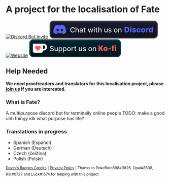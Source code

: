 # A project for the localisation of Fate
[![Discord Bot Invite](https://raw.githubusercontent.com/intergrav/devins-badges/v3/assets/compact-minimal/social/discord-plural_vector.svg)](https://discord.com/api/oauth2/authorize?client_id=506735111543193601&permissions=1118705085686&scope=applications.commands%20bot) [![Discord Server](https://raw.githubusercontent.com/intergrav/devins-badges/v3/assets/compact/social/discord-plural_vector.svg)](https://discord.gg/wtjuznh/) [![Website](https://raw.githubusercontent.com/intergrav/devins-badges/v3/assets/compact-minimal/translate/generic-plural_vector.svg)](https://fatebot.xyz/) [![Donate](https://raw.githubusercontent.com/intergrav/devins-badges/v3/assets/compact/donate/kofi-plural_vector.svg)](https://ko-fi.com/fatebot)

## Help Needed
**We need proofreaders and translators for this localisation project, please [join us](https://discord.gg/wtjuznh/) if you are interested.**

### What is Fate?
A multipurpose discord bot for terminally online people TODO: make a good uhh thingy idk what purpose has life?

### Translations in progress
- Spanish (Español)
- German (Deutsch)
- Czech (čeština)
- Polish (Polski)

<sup>[Devin's Badges Credits](https://intergrav.github.io/devins-badges-docs/credits/)</sup><sup> | </sup><sup>[Privacy Policy](https://gist.github.com/FrequencyX4/a31d065b66d9ce2448f3dae3ac96bfd1)</sup><sup> | </sup><sup>Thanks to PokeRuto898#9826, Opal#8538, K9.#0727 and Luck#1574 for helping with this project</sup>


